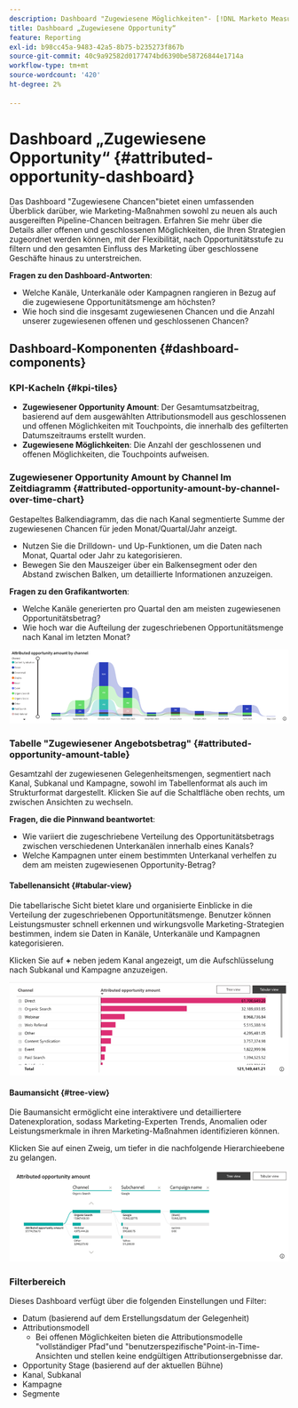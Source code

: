```yaml
---
description: Dashboard "Zugewiesene Möglichkeiten"- [!DNL Marketo Measure] - Produkt
title: Dashboard „Zugewiesene Opportunity“
feature: Reporting
exl-id: b98cc45a-9483-42a5-8b75-b235273f867b
source-git-commit: 40c9a92582d0177474bd6390be58726844e1714a
workflow-type: tm+mt
source-wordcount: '420'
ht-degree: 2%

---
```


# Dashboard „Zugewiesene Opportunity“ {#attributed-opportunity-dashboard}

Das Dashboard &quot;Zugewiesene Chancen&quot;bietet einen umfassenden Überblick darüber, wie Marketing-Maßnahmen sowohl zu neuen als auch ausgereiften Pipeline-Chancen beitragen. Erfahren Sie mehr über die Details aller offenen und geschlossenen Möglichkeiten, die Ihren Strategien zugeordnet werden können, mit der Flexibilität, nach Opportunitätsstufe zu filtern und den gesamten Einfluss des Marketing über geschlossene Geschäfte hinaus zu unterstreichen.

**Fragen zu den Dashboard-Antworten**:

* Welche Kanäle, Unterkanäle oder Kampagnen rangieren in Bezug auf die zugewiesene Opportunitätsmenge am höchsten?
* Wie hoch sind die insgesamt zugewiesenen Chancen und die Anzahl unserer zugewiesenen offenen und geschlossenen Chancen?

## Dashboard-Komponenten {#dashboard-components}

### KPI-Kacheln {#kpi-tiles}

* **Zugewiesener Opportunity Amount**: Der Gesamtumsatzbeitrag, basierend auf dem ausgewählten Attributionsmodell aus geschlossenen und offenen Möglichkeiten mit Touchpoints, die innerhalb des gefilterten Datumszeitraums erstellt wurden.
* **Zugewiesene Möglichkeiten**: Die Anzahl der geschlossenen und offenen Möglichkeiten, die Touchpoints aufweisen.

### Zugewiesener Opportunity Amount by Channel Im Zeitdiagramm {#attributed-opportunity-amount-by-channel-over-time-chart}

Gestapeltes Balkendiagramm, das die nach Kanal segmentierte Summe der zugewiesenen Chancen für jeden Monat/Quartal/Jahr anzeigt.

* Nutzen Sie die Drilldown- und Up-Funktionen, um die Daten nach Monat, Quartal oder Jahr zu kategorisieren.
* Bewegen Sie den Mauszeiger über ein Balkensegment oder den Abstand zwischen Balken, um detaillierte Informationen anzuzeigen.

**Fragen zu den Grafikantworten**:

* Welche Kanäle generierten pro Quartal den am meisten zugewiesenen Opportunitätsbetrag?
* Wie hoch war die Aufteilung der zugeschriebenen Opportunitätsmenge nach Kanal im letzten Monat?

![](assets/attributed-opportunity-dashboard-1.png)

### Tabelle &quot;Zugewiesener Angebotsbetrag&quot; {#attributed-opportunity-amount-table}

Gesamtzahl der zugewiesenen Gelegenheitsmengen, segmentiert nach Kanal, Subkanal und Kampagne, sowohl im Tabellenformat als auch im Strukturformat dargestellt. Klicken Sie auf die Schaltfläche oben rechts, um zwischen Ansichten zu wechseln.

**Fragen, die die Pinnwand beantwortet**:

* Wie variiert die zugeschriebene Verteilung des Opportunitätsbetrags zwischen verschiedenen Unterkanälen innerhalb eines Kanals?
* Welche Kampagnen unter einem bestimmten Unterkanal verhelfen zu dem am meisten zugewiesenen Opportunity-Betrag?

#### Tabellenansicht {#tabular-view}

Die tabellarische Sicht bietet klare und organisierte Einblicke in die Verteilung der zugeschriebenen Opportunitätsmenge. Benutzer können Leistungsmuster schnell erkennen und wirkungsvolle Marketing-Strategien bestimmen, indem sie Daten in Kanäle, Unterkanäle und Kampagnen kategorisieren.

Klicken Sie auf **+** neben jedem Kanal angezeigt, um die Aufschlüsselung nach Subkanal und Kampagne anzuzeigen.

![](assets/attributed-opportunity-dashboard-2.png)

#### Baumansicht {#tree-view}

Die Baumansicht ermöglicht eine interaktivere und detailliertere Datenexploration, sodass Marketing-Experten Trends, Anomalien oder Leistungsmerkmale in ihren Marketing-Maßnahmen identifizieren können.

Klicken Sie auf einen Zweig, um tiefer in die nachfolgende Hierarchieebene zu gelangen.

![](assets/attributed-opportunity-dashboard-3.png)

### Filterbereich

Dieses Dashboard verfügt über die folgenden Einstellungen und Filter:

* Datum (basierend auf dem Erstellungsdatum der Gelegenheit)
* Attributionsmodell
   * Bei offenen Möglichkeiten bieten die Attributionsmodelle &quot;vollständiger Pfad&quot;und &quot;benutzerspezifische&quot;Point-in-Time-Ansichten und stellen keine endgültigen Attributionsergebnisse dar.
* Opportunity Stage (basierend auf der aktuellen Bühne)
* Kanal, Subkanal
* Kampagne
* Segmente
